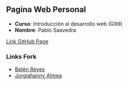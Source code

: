 ## Pagina Web Personal
- **Curso**: Introducción al desarrollo web (G99)
- **Nombre**: Pablo Saavedra


[Link GitHub Page](https://pdoren.github.io)

### Links Fork
- [Belén Reyes](https://github.com/pdoren/bareyesv.github.io)
- [Jorgiahanny Almea](https://github.com/pdoren/jorgiahannydev.github.io)
